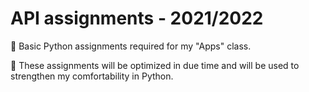 # API assignments - 2021/2022

👾 Basic Python assignments required for my "Apps" class.

🌚 These assignments will be optimized in due time and will be used to strengthen my comfortability in Python.
